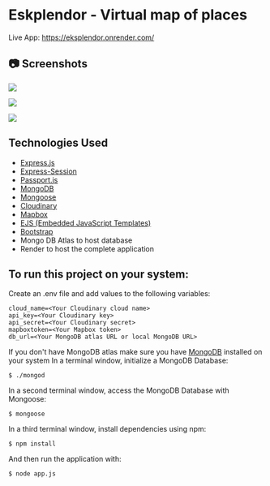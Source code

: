 
# Eskplendor - Virtual map of places

Live App: https://eksplendor.onrender.com/

## 📷 Screenshots

![](https://res.cloudinary.com/dwvei3ags/image/upload/v1694801540/Zrzut_ekranu_2023-09-15_200617_g8syfn.png)

![](https://res.cloudinary.com/dwvei3ags/image/upload/v1694801540/Zrzut_ekranu_2023-09-15_201154_ku4f4l.png)

![](https://res.cloudinary.com/dwvei3ags/image/upload/v1694801537/Zrzut_ekranu_2023-09-15_200741_wqlini.png)



## Technologies Used

- [Express.js](https://github.com/expressjs/express)
- [Express-Session](https://github.com/expressjs/session)
- [Passport.js](https://github.com/jaredhanson/passport)
- [MongoDB](https://github.com/mongodb/mongo)
- [Mongoose](https://github.com/Automattic/mongoose)
- [Cloudinary](https://github.com/cloudinary/cloudinary_npm)
- [Mapbox](https://github.com/mapbox/mapbox-gl-js)
- [EJS (Embedded JavaScript Templates)](https://github.com/mde/ejs)
- [Bootstrap](https://github.com/twbs/bootstrap)
- Mongo DB Atlas to host database 
- Render to host the complete application

## To run this project on your system:
Create an .env file and add values to the following variables:
```
cloud_name=<Your Cloudinary cloud name>
api_key=<Your Cloudinary key>
api_secret=<Your Cloudinary secret>
mapboxtoken=<Your Mapbox token>
db_url=<Your MongoDB atlas URL or local MongoDB URL>
```
If you don't have MongoDB atlas make sure you have [MongoDB](https://docs.mongodb.com/manual/installation/) installed on your system
In a terminal window, initialize a MongoDB Database:
```
$ ./mongod
```
In a second terminal window, access the MongoDB Database with Mongoose:
```
$ mongoose
```
In a third terminal window, install dependencies using npm:

```
$ npm install
```
And then run the application with:
```
$ node app.js
```